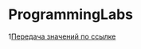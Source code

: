 # ProgrammingLabs
1[Передача значений по ссылке](https://github.com/kottragu/ProgrammingLabs/tree/master/lab1)
